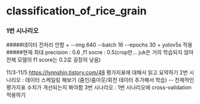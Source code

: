 # classification_of_rice_grain

### 1번 시나리오
#####데이터 전처리 안함 + --img 640 --batch 16 --epochs 30 + yolov5s 적용
#####현재 최대 precision : 0.6 ,f1 socre : 0.5(crop만... juk은 거의 학습되지 않아 전체 모델의 f1 score는 0.2로 굉장히 낮음)

11/3-11/5
https://lynnshin.tistory.com/48 평가지표에 대해서 읽고 요약하기
2번 시나리오 : 데이터 스케일링 해보기 (줌인/줌아웃/회전 데이터 추가해서 학습) -- 전체적인 평가지표 수치가 개선되는지 봐야함
3번 시나리오 : 1번 시나리오에 cross-validation 적용하기

